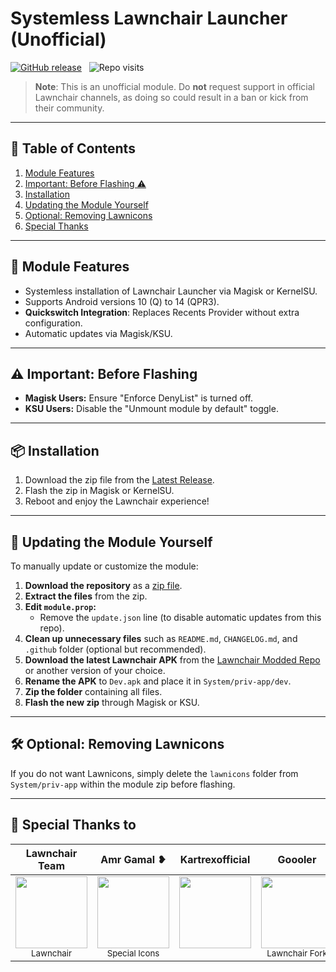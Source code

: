 # Systemless Lawnchair Launcher (Unofficial)

[![GitHub release](https://img.shields.io/github/release/Unofficial-Life/Lawnchair-Launcher-Module.svg)](https://github.com/Unofficial-Life/Lawnchair-Launcher-Module/releases) &nbsp;
![Repo visits](https://visitcount.itsvg.in/api?id=Lawnchair-Launcher-Module&label=Repo%20views%20&color=0&icon=5&pretty=false)

> **Note**: This is an unofficial module. Do **not** request support in official Lawnchair channels, as doing so could result in a ban or kick from their community.

---

## 📑 Table of Contents
1. [Module Features](#🌟-module-features)
2. [Important: Before Flashing ⚠️](#⚠️-Important:-Before-Flashing)
3. [Installation](#📦-installation)
4. [Updating the Module Yourself](#🔄-updating-the-module-yourself)
5. [Optional: Removing Lawnicons](#🛠-optional-removing-lawnicons)
6. [Special Thanks](#💖-special-thanks-to)

---

## 🌟 Module Features
- Systemless installation of Lawnchair Launcher via Magisk or KernelSU.
- Supports Android versions 10 (Q) to 14 (QPR3).
- **Quickswitch Integration**: Replaces Recents Provider without extra configuration.
- Automatic updates via Magisk/KSU.

---

## ⚠️ Important: Before Flashing
- **Magisk Users:** Ensure "Enforce DenyList" is turned off.
- **KSU Users:** Disable the "Unmount module by default" toggle.

---

## 📦 Installation

1. Download the zip file from the [Latest Release](https://github.com/Unofficial-Life/Lawnchair-Launcher-Module/releases/latest).
2. Flash the zip in Magisk or KernelSU.
3. Reboot and enjoy the Lawnchair experience!

---

## 🔄 Updating the Module Yourself

To manually update or customize the module:

1. **Download the repository** as a [zip file](https://github.com/Unofficial-Life/Lawnchair-Launcher-Module/archive/refs/heads/main.zip).
2. **Extract the files** from the zip.
3. **Edit `module.prop`:**
   - Remove the `update.json` line (to disable automatic updates from this repo).
4. **Clean up unnecessary files** such as `README.md`, `CHANGELOG.md`, and `.github` folder (optional but recommended).
5. **Download the latest Lawnchair APK** from the [Lawnchair Modded Repo](https://github.com/Unofficial-Life/Lawnchair-Modded) or another version of your choice.
6. **Rename the APK** to `Dev.apk` and place it in `System/priv-app/dev`.
7. **Zip the folder** containing all files.
8. **Flash the new zip** through Magisk or KSU.

---

## 🛠 Optional: Removing Lawnicons

If you do not want Lawnicons, simply delete the `lawnicons` folder from `System/priv-app` within the module zip before flashing.

---

## 💖 Special Thanks to

| Lawnchair Team | Amr Gamal ❥ | Kartrexofficial | Goooler | Mr Sluffy | Eren |
|:--------------:|:-----------:|:---------------:|:-------:|:---------:|:----:|
| [<img src="https://avatars.githubusercontent.com/u/34144436?s=200&v=4" width=115>](https://github.com/LawnchairLauncher)<br><sub>Lawnchair</sub> | [<img src="https://avatar.fuplink.net/avatar/dircover/6326959?verc=0823110339" width=115>](https://t.me/AMRGAMAL_STORE)<br><sub>Special Icons</sub> | [<img src="https://avatars.githubusercontent.com/u/172979966?v=4" width=115>](https://github.com/Kartrexofficial)<br><sub>&nbsp;</sub> | [<img src="https://avatars.githubusercontent.com/u/10363352?v=4" width=115>](https://github.com/Goooler)<br><sub>Lawnchair Fork</sub> | [<img src="https://avatars.githubusercontent.com/u/36076410?v=4" width=115>](https://github.com/MrSluffy)<br><sub>Module Script</sub> | [<img src="https://avatars.githubusercontent.com/u/101087324?v=4" width=115>](https://github.com/LinuxGuy312)<br><sub>Helper</sub> |
